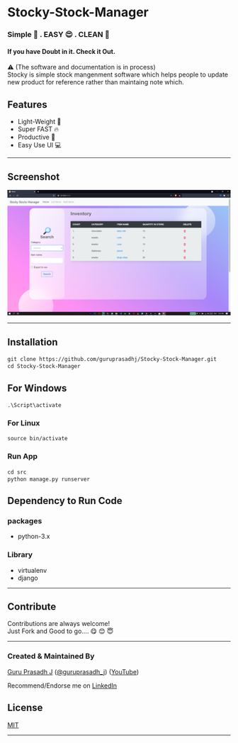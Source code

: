 # Stocky-Stock-Manager
### Simple 🌈 . EASY 😍 . CLEAN 🧼  
#### If you have Doubt in it. Check it Out.
⚠ (The software and documentation is in process)\
Stocky is simple stock mangenment software which helps people to update new product for reference rather than maintaing note which.
## Features
- Light-Weight 💨
- Super FAST 🔥
- Productive 🧲
- Easy Use UI 💻
___
## Screenshot
![guruprasadhj Stocky-Stock-Manager Screenshots](https://github.com/guruprasadhj/Stocky-Stock-Manager/blob/main/Screenshots/%20(1).png?raw=true)

___
## Installation

```
git clone https://github.com/guruprasadhj/Stocky-Stock-Manager.git
cd Stocky-Stock-Manager
```
## For Windows
```
.\Script\activate
```
### For Linux
```
source bin/activate
```
### Run App
```
cd src
python manage.py runserver
```

## Dependency to Run Code

### packages
- python-3.x

### Library
- virtualenv
- django
___
## Contribute

Contributions are always welcome!\
Just Fork and Good to go....
😋  😊  😇
 
___
### Created & Maintained By

[Guru Prasadh J](https://github.com/guruprasadhj) ([@guruprasadh_j](https://twitter.com/guruprasadh_j)) ([YouTube](https://www.youtube.com/channel/UCNO3HXi5Jm_yNmGhfsHBDpg))

Recommend/Endorse me on [LinkedIn](https://www.linkedin.com/in/guruprasadhj/)
## License

[MIT](https://github.com/guruprasadhj/Stocky-Stock-Manager/blob/master/LICENSE)
___
